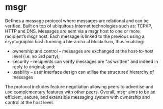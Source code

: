 # msgr

Defines a message protocol where messages are relational and can be verified. Built on top of ubiquitous Internet technologies such as: TCP/IP, HTTP and DNS. Messages are sent via a msgr host to one or more recipient’s msgr host. Each message is linked to the previous using a cryptographic hash forming a hierarchical blockchain, thus enabling: 

* ownership and control – messages are exchanged at the host-to-host level (i.e. no 3rd party);
* security – recipients can verify messages are "as written" and indeed in reply to original; and:
* usability – user interface design can utilise the structured hierarchy of messages 

The protocol includes feature negotiation allowing peers to advertise and use complementary features with other peers. Overall, msgr aims to be an efficient, secure, and extensible messaging system with ownership and control at the host level.
